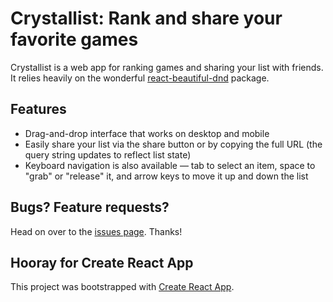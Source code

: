 # Crystallist: Rank and share your favorite games

Crystallist is a web app for ranking games and sharing your list with friends. It relies heavily on the wonderful [react-beautiful-dnd](https://github.com/atlassian/react-beautiful-dnd) package.

## Features

- Drag-and-drop interface that works on desktop and mobile
- Easily share your list via the share button or by copying the full URL (the query string updates to reflect list state)
- Keyboard navigation is also available — tab to select an item, space to "grab" or "release" it, and arrow keys to move it up and down the list

## Bugs? Feature requests?

Head on over to the [issues page](https://github.com/whymog/crystallist/issues). Thanks!

## Hooray for Create React App

This project was bootstrapped with [Create React App](https://github.com/facebook/create-react-app).
